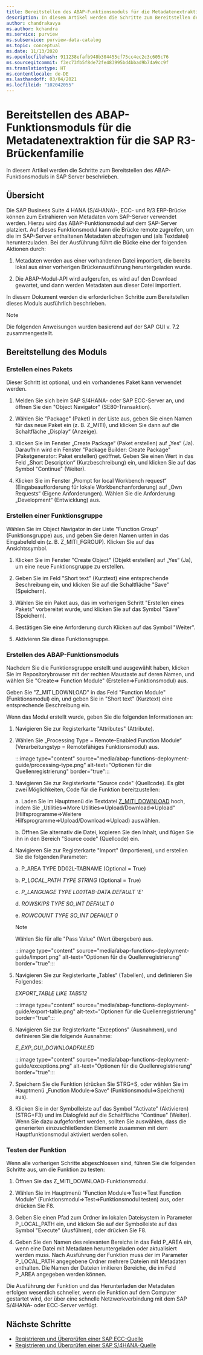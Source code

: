 ```yaml
---
title: Bereitstellen des ABAP-Funktionsmoduls für die Metadatenextraktion für die SAP R3-Brückenfamilie in Azure Purview
description: In diesem Artikel werden die Schritte zum Bereitstellen des ABAP-Funktionsmoduls in SAP Server beschrieben.
author: chandrakavya
ms.author: kchandra
ms.service: purview
ms.subservice: purview-data-catalog
ms.topic: conceptual
ms.date: 11/13/2020
ms.openlocfilehash: 911238efafb948b304455cf75cc4ec2c3c605c76
ms.sourcegitcommit: f3ec73fb5f8de72fe483995bd4bbad9b74a9cc9f
ms.translationtype: HT
ms.contentlocale: de-DE
ms.lasthandoff: 03/04/2021
ms.locfileid: "102042055"
---
```

# <a name="deploy-the-metadata-extraction-abap-function-module-for-the-sap-r3-family-of-bridges"></a>Bereitstellen des ABAP-Funktionsmoduls für die Metadatenextraktion für die SAP R3-Brückenfamilie 
In diesem Artikel werden die Schritte zum Bereitstellen des ABAP-Funktionsmoduls in SAP Server beschrieben.
## <a name="overview"></a>Übersicht 

Die SAP Business Suite 4 HANA (S/4HANA)-, ECC- und R/3 ERP-Brücke können zum Extrahieren von Metadaten vom SAP-Server verwendet werden. Hierzu wird das ABAP-Funktionsmodul auf dem SAP-Server platziert. Auf dieses Funktionsmodul kann die Brücke remote zugreifen, um die im SAP-Server enthaltenen Metadaten abzufragen und (als Textdatei) herunterzuladen.
Bei der Ausführung führt die Bücke eine der folgenden Aktionen durch:

1.  Metadaten werden aus einer vorhandenen Datei importiert, die bereits lokal aus einer vorherigen Brückenausführung heruntergeladen wurde.

2.  Die ABAP-Modul-API wird aufgerufen, es wird auf den Download gewartet, und dann werden Metadaten aus dieser Datei importiert.

In diesem Dokument werden die erforderlichen Schritte zum Bereitstellen dieses Moduls ausführlich beschrieben.

> [!Note] 
>Die folgenden Anweisungen wurden basierend auf der SAP GUI v. 7.2 zusammengestellt.

## <a name="deployment-of-the-module"></a>Bereitstellung des Moduls 

### <a name="create-a-package"></a>Erstellen eines Pakets 

Dieser Schritt ist optional, und ein vorhandenes Paket kann verwendet werden.

1.  Melden Sie sich beim SAP S/4HANA- oder SAP ECC-Server an, und öffnen Sie den \"Object Navigator\" (SE80-Transaktion).

2.  Wählen Sie \"Package\" (Paket) in der Liste aus, geben Sie einen Namen für das neue Paket ein (z. B. Z\_MITI), und klicken Sie dann auf die Schaltfläche „Display“ (Anzeige).

3.  Klicken Sie im Fenster „Create Package“ (Paket erstellen) auf „Yes“ (Ja). Daraufhin wird ein Fenster \"Package Builder: Create Package\" (Paketgenerator: Paket erstellen) geöffnet. Geben Sie einen Wert in das Feld „Short Description“ (Kurzbeschreibung) ein, und klicken Sie auf das Symbol \"Continue\" (Weiter).

4.  Klicken Sie im Fenster „Prompt for local Workbench request“ (Eingabeaufforderung für lokale Workbenchanforderung) auf „Own Requests“ (Eigene Anforderungen). Wählen Sie die Anforderung „Development“ (Entwicklung) aus.

### <a name="create-a-function-group"></a>Erstellen einer Funktionsgruppe 

Wählen Sie im Object Navigator in der Liste \"Function Group\" (Funktionsgruppe) aus, und geben Sie deren Namen unten in das Eingabefeld ein (z. B. Z\_MITI\_FGROUP). Klicken Sie auf das Ansichtssymbol.

1.  Klicken Sie im Fenster \"Create Object\" (Objekt erstellen) auf „Yes“ (Ja), um eine neue Funktionsgruppe zu erstellen.

2.  Geben Sie im Feld \"Short text\" (Kurztext) eine entsprechende Beschreibung ein, und klicken Sie auf die Schaltfläche \"Save\" (Speichern).

3.  Wählen Sie ein Paket aus, das im vorherigen Schritt \"Erstellen eines Pakets\" vorbereitet wurde, und klicken Sie auf das Symbol \"Save\" (Speichern).

4.  Bestätigen Sie eine Anforderung durch Klicken auf das Symbol \"Weiter\".

5.  Aktivieren Sie diese Funktionsgruppe.

### <a name="create-the-abap-function-module"></a>Erstellen des ABAP-Funktionsmoduls 

Nachdem Sie die Funktionsgruppe erstellt und ausgewählt haben, klicken Sie im Repositorybrowser mit der rechten Maustaste auf deren Namen, und wählen Sie \"Create=\> Function Module\" (Erstellen=>Funktionsmodul) aus.

Geben Sie \"Z\_MITI\_DOWNLOAD\" in das Feld \"Function Module\" (Funktionsmodul) ein, und geben Sie in \"Short text\" (Kurztext) eine entsprechende Beschreibung ein.

Wenn das Modul erstellt wurde, geben Sie die folgenden Informationen an:

1.  Navigieren Sie zur Registerkarte \"Attributes\" (Attribute).

2.  Wählen Sie „Processing Type = Remote-Enabled Function Module“ (Verarbeitungstyp = Remotefähiges Funktionsmodul) aus.

    :::image type="content" source="media/abap-functions-deployment-guide/processing-type.png" alt-text="Optionen für die Quellenregistrierung" border="true":::

3.  Navigieren Sie zur Registerkarte \"Source code\" (Quellcode). Es gibt zwei Möglichkeiten, Code für die Funktion bereitzustellen:

    a.  Laden Sie im Hauptmenü die Textdatei [Z\_MITI\_DOWNLOAD](https://github.com/Azure/Purview-Samples/tree/master/connectors/sap) hoch, indem Sie „Utilities=\>More Utilities=\>Upload/Download=\>Upload“ (Hilfsprogramme=>Weitere Hilfsprogramme=>Upload/Download=>Upload) auswählen.

    b.  Öffnen Sie alternativ die Datei, kopieren Sie den Inhalt, und fügen Sie ihn in den Bereich \"Source code\" (Quellcode) ein.

4.  Navigieren Sie zur Registerkarte \"Import\" (Importieren), und erstellen Sie die folgenden Parameter:

    a.  P\_AREA TYPE DD02L-TABNAME (Optional = True)

    b.  *P\_LOCAL\_PATH TYPE STRING* (Optional = True)

    c.  *P\_LANGUAGE TYPE L001TAB-DATA DEFAULT \'E\'*

    d.  *ROWSKIPS TYPE SO\_INT DEFAULT 0*

    e.  *ROWCOUNT TYPE SO\_INT DEFAULT 0*

    > [!Note]
    > Wählen Sie für alle \"Pass Value\" (Wert übergeben) aus.

    :::image type="content" source="media/abap-functions-deployment-guide/import.png" alt-text="Optionen für die Quellenregistrierung" border="true":::

5.  Navigieren Sie zur Registerkarte „Tables“ (Tabellen), und definieren Sie Folgendes:

    *EXPORT\_TABLE LIKE TAB512*

    :::image type="content" source="media/abap-functions-deployment-guide/export-table.png" alt-text="Optionen für die Quellenregistrierung" border="true":::

6.  Navigieren Sie zur Registerkarte \"Exceptions\" (Ausnahmen), und definieren Sie die folgende Ausnahme:

    *E\_EXP\_GUI\_DOWNLOADFAILED*

    :::image type="content" source="media/abap-functions-deployment-guide/exceptions.png" alt-text="Optionen für die Quellenregistrierung" border="true":::

7.  Speichern Sie die Funktion (drücken Sie STRG+S, oder wählen Sie im Hauptmenü „Function Module=\>Save“ (Funktionsmodul=>Speichern) aus).

8.  Klicken Sie in der Symbolleiste auf das Symbol \"Activate\" (Aktivieren) (STRG+F3) und im Dialogfeld auf die Schaltfläche \"Continue\" (Weiter). Wenn Sie dazu aufgefordert werden, sollten Sie auswählen, dass die generierten einzuschließenden Elemente zusammen mit dem Hauptfunktionsmodul aktiviert werden sollen.

### <a name="testing-the-function"></a>Testen der Funktion 

Wenn alle vorherigen Schritte abgeschlossen sind, führen Sie die folgenden Schritte aus, um die Funktion zu testen:

1.  Öffnen Sie das Z\_MITI\_DOWNLOAD-Funktionsmodul.

2.  Wählen Sie im Hauptmenü \"Function Module=\>Test=\>Test Function Module\" (Funktionsmodul=>Test=>Funktionsmodul testen) aus, oder drücken Sie F8.

3.  Geben Sie einen Pfad zum Ordner im lokalen Dateisystem in Parameter P\_LOCAL\_PATH ein, und klicken Sie auf der Symbolleiste auf das Symbol \"Execute\" (Ausführen), oder drücken Sie F8.

4.  Geben Sie den Namen des relevanten Bereichs in das Feld P\_AREA ein, wenn eine Datei mit Metadaten heruntergeladen oder aktualisiert werden muss. Nach Ausführung der Funktion muss der im Parameter P\_LOCAL\_PATH angegebene Ordner mehrere Dateien mit Metadaten enthalten. Die Namen der Dateien imitieren Bereiche, die im Feld P\_AREA angegeben werden können.

Die Ausführung der Funktion und das Herunterladen der Metadaten erfolgen wesentlich schneller, wenn die Funktion auf dem Computer gestartet wird, der über eine schnelle Netzwerkverbindung mit dem SAP S/4HANA- oder ECC-Server verfügt.

## <a name="next-steps"></a>Nächste Schritte

- [Registrieren und Überprüfen einer SAP ECC-Quelle](register-scan-sapecc-source.md)
- [Registrieren und Überprüfen einer SAP S/4HANA-Quelle](register-scan-saps4hana-source.md)